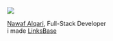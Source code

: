 <img src="/bg.png">

[Nawaf Alqari](https://linksb.me/nawaf), Full-Stack Developer
<br>
i made [LinksBase](https://linksb.me/)
